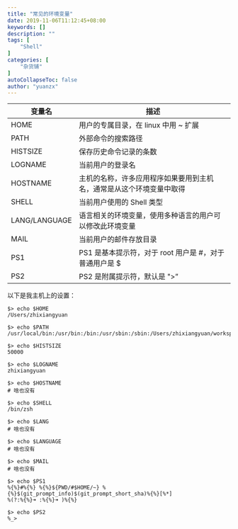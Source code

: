 ```yaml
---
title: "常见的环境变量"
date: 2019-11-06T11:12:45+08:00
keywords: []
description: ""
tags: [
    "Shell"
]
categories: [
    "杂货铺"
]
autoCollapseToc: false
author: "yuanzx"
---
```


| 变量名        | 描述                                                                 |
| ------------- | -------------------------------------------------------------------- |
| HOME          | 用户的专属目录，在 linux 中用 ~ 扩展                                 |
| PATH          | 外部命令的搜索路径                                                   |
| HISTSIZE      | 保存历史命令记录的条数                                               |
| LOGNAME       | 当前用户的登录名                                                     |
| HOSTNAME      | 主机的名称，许多应用程序如果要用到主机名，通常是从这个环境变量中取得 |
| SHELL         | 当前用户使用的 Shell 类型                                            |
| LANG/LANGUAGE | 语言相关的环境变量，使用多种语言的用户可以修改此环境变量             |
| MAIL          | 当前用户的邮件存放目录                                               |
| PS1           | PS1 是基本提示符，对于 root 用户是 #，对于普通用户是 $               |
| PS2           | PS2 是附属提示符，默认是 ">”                                         |

以下是我主机上的设置：

```shell
$> echo $HOME
/Users/zhixiangyuan

$> echo $PATH
/usr/local/bin:/usr/bin:/bin:/usr/sbin:/sbin:/Users/zhixiangyuan/workspace/script:/Users/zhixiangyuan/workspace/company_project/smyl/arc/arcanist/bin

$> echo $HISTSIZE
50000

$> echo $LOGNAME
zhixiangyuan

$> echo $HOSTNAME
# 啥也没有

$> echo $SHELL
/bin/zsh

$> echo $LANG
# 啥也没有

$> echo $LANGUAGE
# 啥也没有

$> echo $MAIL
# 啥也没有

$> echo $PS1
%{%}#%{%} %{%}${PWD/#$HOME/~} %{%}$(git_prompt_info)$(git_prompt_short_sha)%{%}[%*]
%(?:%{%}➜ :%{%}➜ )%{%}

$> echo $PS2
%_>
```
